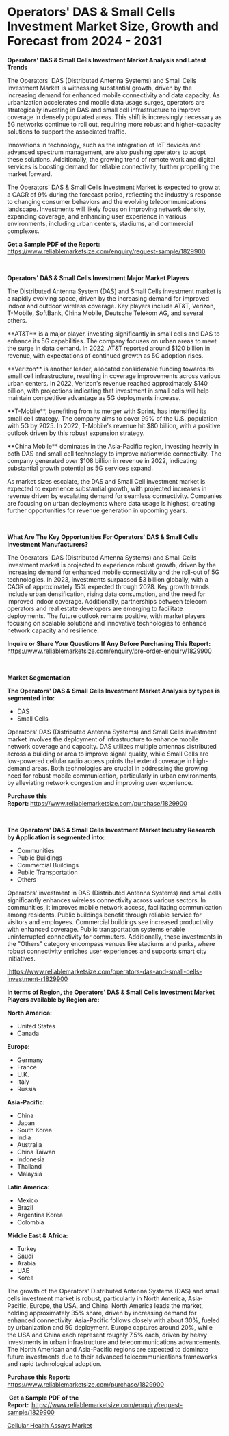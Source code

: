<p><h1>Operators' DAS & Small Cells Investment Market Size, Growth and Forecast from 2024 - 2031</h1></p><p><strong>Operators' DAS & Small Cells Investment Market Analysis and Latest Trends</strong></p>
<p><p>The Operators' DAS (Distributed Antenna Systems) and Small Cells Investment Market is witnessing substantial growth, driven by the increasing demand for enhanced mobile connectivity and data capacity. As urbanization accelerates and mobile data usage surges, operators are strategically investing in DAS and small cell infrastructure to improve coverage in densely populated areas. This shift is increasingly necessary as 5G networks continue to roll out, requiring more robust and higher-capacity solutions to support the associated traffic.</p><p>Innovations in technology, such as the integration of IoT devices and advanced spectrum management, are also pushing operators to adopt these solutions. Additionally, the growing trend of remote work and digital services is boosting demand for reliable connectivity, further propelling the market forward. </p><p>The Operators' DAS & Small Cells Investment Market is expected to grow at a CAGR of 9% during the forecast period, reflecting the industry's response to changing consumer behaviors and the evolving telecommunications landscape. Investments will likely focus on improving network density, expanding coverage, and enhancing user experience in various environments, including urban centers, stadiums, and commercial complexes.</p></p>
<p><strong>Get a Sample PDF of the Report:&nbsp;</strong> <a href="https://www.reliablemarketsize.com/enquiry/request-sample/1829900?utm_campaign=1897&utm_medium=2&utm_source=Github&utm_content=ia&utm_term=30122024&utm_id=operators-das-small-cells-investment">https://www.reliablemarketsize.com/enquiry/request-sample/1829900</a></p>
<p>&nbsp;</p>
<p><strong>Operators' DAS & Small Cells Investment Major Market Players</strong></p>
<p><p>The Distributed Antenna System (DAS) and Small Cells investment market is a rapidly evolving space, driven by the increasing demand for improved indoor and outdoor wireless coverage. Key players include AT&T, Verizon, T-Mobile, SoftBank, China Mobile, Deutsche Telekom AG, and several others.</p><p>**AT&T** is a major player, investing significantly in small cells and DAS to enhance its 5G capabilities. The company focuses on urban areas to meet the surge in data demand. In 2022, AT&T reported around $120 billion in revenue, with expectations of continued growth as 5G adoption rises.</p><p>**Verizon** is another leader, allocated considerable funding towards its small cell infrastructure, resulting in coverage improvements across various urban centers. In 2022, Verizon's revenue reached approximately $140 billion, with projections indicating that investment in small cells will help maintain competitive advantage as 5G deployments increase.</p><p>**T-Mobile**, benefiting from its merger with Sprint, has intensified its small cell strategy. The company aims to cover 99% of the U.S. population with 5G by 2025. In 2022, T-Mobile's revenue hit $80 billion, with a positive outlook driven by this robust expansion strategy.</p><p>**China Mobile** dominates in the Asia-Pacific region, investing heavily in both DAS and small cell technology to improve nationwide connectivity. The company generated over $108 billion in revenue in 2022, indicating substantial growth potential as 5G services expand.</p><p>As market sizes escalate, the DAS and Small Cell investment market is expected to experience substantial growth, with projected increases in revenue driven by escalating demand for seamless connectivity. Companies are focusing on urban deployments where data usage is highest, creating further opportunities for revenue generation in upcoming years.</p></p>
<p>&nbsp;</p>
<p><strong>What Are The Key Opportunities For Operators' DAS & Small Cells Investment Manufacturers?</strong></p>
<p><p>The Operators' DAS (Distributed Antenna Systems) and Small Cells investment market is projected to experience robust growth, driven by the increasing demand for enhanced mobile connectivity and the roll-out of 5G technologies. In 2023, investments surpassed $3 billion globally, with a CAGR of approximately 15% expected through 2028. Key growth trends include urban densification, rising data consumption, and the need for improved indoor coverage. Additionally, partnerships between telecom operators and real estate developers are emerging to facilitate deployments. The future outlook remains positive, with market players focusing on scalable solutions and innovative technologies to enhance network capacity and resilience.</p></p>
<p><strong>Inquire or Share Your Questions If Any Before Purchasing This Report:</strong> <a href="https://www.reliablemarketsize.com/enquiry/pre-order-enquiry/1829900?utm_campaign=1897&utm_medium=2&utm_source=Github&utm_content=ia&utm_term=30122024&utm_id=operators-das-small-cells-investment">https://www.reliablemarketsize.com/enquiry/pre-order-enquiry/1829900</a></p>
<p>&nbsp;</p>
<p><strong>Market Segmentation</strong></p>
<p><strong>The Operators' DAS & Small Cells Investment Market Analysis by types is segmented into:</strong></p>
<p><ul><li>DAS</li><li>Small Cells</li></ul></p>
<p><p>Operators' DAS (Distributed Antenna Systems) and Small Cells investment market involves the deployment of infrastructure to enhance mobile network coverage and capacity. DAS utilizes multiple antennas distributed across a building or area to improve signal quality, while Small Cells are low-powered cellular radio access points that extend coverage in high-demand areas. Both technologies are crucial in addressing the growing need for robust mobile communication, particularly in urban environments, by alleviating network congestion and improving user experience.</p></p>
<p><strong>Purchase this Report:&nbsp;</strong><a href="https://www.reliablemarketsize.com/purchase/1829900?utm_campaign=1897&utm_medium=2&utm_source=Github&utm_content=ia&utm_term=30122024&utm_id=operators-das-small-cells-investment">https://www.reliablemarketsize.com/purchase/1829900</a></p>
<p>&nbsp;</p>
<p><strong>The Operators' DAS & Small Cells Investment Market Industry Research by Application is segmented into:</strong></p>
<p><ul><li>Communities</li><li>Public Buildings</li><li>Commercial Buildings</li><li>Public Transportation</li><li>Others</li></ul></p>
<p><p>Operators' investment in DAS (Distributed Antenna Systems) and small cells significantly enhances wireless connectivity across various sectors. In communities, it improves mobile network access, facilitating communication among residents. Public buildings benefit through reliable service for visitors and employees. Commercial buildings see increased productivity with enhanced coverage. Public transportation systems enable uninterrupted connectivity for commuters. Additionally, these investments in the "Others" category encompass venues like stadiums and parks, where robust connectivity enriches user experiences and supports smart city initiatives.</p></p>
<p><a href="https://www.reliablemarketsize.com/operators-das-and-small-cells-investment-r1829900?utm_campaign=1897&utm_medium=2&utm_source=Github&utm_content=ia&utm_term=30122024&utm_id=operators-das-small-cells-investment">&nbsp;https://www.reliablemarketsize.com/operators-das-and-small-cells-investment-r1829900</a></p>
<p><strong>In terms of Region, the Operators' DAS & Small Cells Investment Market Players available by Region are:</strong></p>
<p>
    <p> <strong> North America: </strong>
        <ul>
            <li>United States</li>
            <li>Canada</li>
        </ul>
        </p> 
    <p> <strong> Europe: </strong>
        <ul>
            <li>Germany</li>
            <li>France</li>
            <li>U.K.</li>
            <li>Italy</li>
            <li>Russia</li>
        </ul>
        </p> 
    <p> <strong> Asia-Pacific: </strong>
        <ul>
            <li>China</li>
            <li>Japan</li>
            <li>South Korea</li>
            <li>India</li>
            <li>Australia</li>
            <li>China Taiwan</li>
            <li>Indonesia</li>
            <li>Thailand</li>
            <li>Malaysia</li>
        </ul>
        </p> 
    <p> <strong> Latin America: </strong>
        <ul>
            <li>Mexico</li>
            <li>Brazil</li>
            <li>Argentina Korea</li>
            <li>Colombia</li>
        </ul>
        </p> 
    <p> <strong> Middle East & Africa: </strong>
        <ul>
            <li>Turkey</li>
            <li>Saudi</li>
            <li>Arabia</li>
            <li>UAE</li>
            <li>Korea</li>
        </ul>
    </p>
    </p>
<p><p>The growth of the Operators' Distributed Antenna Systems (DAS) and small cells investment market is robust, particularly in North America, Asia-Pacific, Europe, the USA, and China. North America leads the market, holding approximately 35% share, driven by increasing demand for enhanced connectivity. Asia-Pacific follows closely with about 30%, fueled by urbanization and 5G deployment. Europe captures around 20%, while the USA and China each represent roughly 7.5% each, driven by heavy investments in urban infrastructure and telecommunications advancements. The North American and Asia-Pacific regions are expected to dominate future investments due to their advanced telecommunications frameworks and rapid technological adoption.</p></p>
<p><strong>Purchase this Report: </strong><a href="https://www.reliablemarketsize.com/purchase/1829900?utm_campaign=1897&utm_medium=2&utm_source=Github&utm_content=ia&utm_term=30122024&utm_id=operators-das-small-cells-investment">https://www.reliablemarketsize.com/purchase/1829900</a></p>
<p>&nbsp;<strong>Get a Sample PDF of the Report:&nbsp;&nbsp;</strong><a href="https://www.reliablemarketsize.com/enquiry/request-sample/1829900?utm_campaign=1897&utm_medium=2&utm_source=Github&utm_content=ia&utm_term=30122024&utm_id=operators-das-small-cells-investment">https://www.reliablemarketsize.com/enquiry/request-sample/1829900</a></p>
<p><strong></strong></p>
<p><p><a href="https://github.com/ChiragRP21/Market-Research-Report-List-6/blob/main/cellular-health-assays-market.md?utm_campaign=1897&utm_medium=2&utm_source=Github&utm_content=ia&utm_term=30122024&utm_id=operators-das-small-cells-investment">Cellular Health Assays Market</a></p></p>